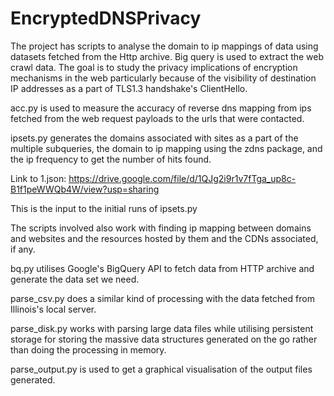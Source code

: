 # EncryptedDNSPrivacy

The project has scripts to analyse the domain to ip mappings of data using datasets fetched from the Http archive.
Big query is used to extract the web crawl data.
The goal is to study the privacy implications of encryption mechanisms in the web particularly because of the visibility of destination IP addresses as a part of TLS1.3 handshake's ClientHello. 

acc.py is used to measure the accuracy of reverse dns mapping from ips fetched from the web request payloads to the urls that were contacted.

ipsets.py generates the domains associated with sites as a part of the multiple subqueries, the domain to ip mapping using the zdns package, and the ip frequency to get the number of hits found. 

Link to 1.json: https://drive.google.com/file/d/1QJg2i9r1v7fTga_up8c-B1f1peWWQb4W/view?usp=sharing

This is the input to the initial runs of ipsets.py

The scripts involved also work with finding ip mapping between domains and websites and the resources hosted by them and the CDNs associated, if any.

bq.py utilises Google's BigQuery API to fetch data from HTTP archive and generate the data set we need. 

parse_csv.py does a similar kind of processing with the data fetched from Illinois's local server.

parse_disk.py works with parsing large data files while utilising persistent storage for storing the massive data structures generated on the go rather than doing the processing in memory. 

parse_output.py is used to get a graphical visualisation of the output files generated. 

 
